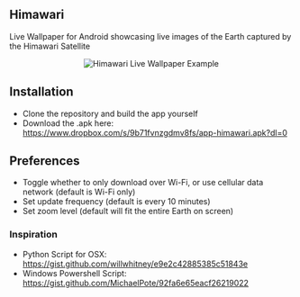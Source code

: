 ## Himawari
Live Wallpaper for Android showcasing live images of the Earth captured by the Himawari Satellite

<p align="center">
  <img src="https://cloud.githubusercontent.com/assets/11733067/12925870/827b253e-cf2e-11e5-8ac1-2a8abc0a9f9c.png" alt="Himawari Live Wallpaper Example"/>
</p>

## Installation
* Clone the repository and build the app yourself
* Download the .apk here: https://www.dropbox.com/s/9b71fvnzgdmv8fs/app-himawari.apk?dl=0 

## Preferences
* Toggle whether to only download over Wi-Fi, or use cellular data network (default is Wi-Fi only)
* Set update frequency (default is every 10 minutes)
* Set zoom level (default will fit the entire Earth on screen)

### Inspiration
* Python Script for OSX: https://gist.github.com/willwhitney/e9e2c42885385c51843e
* Windows Powershell Script: https://gist.github.com/MichaelPote/92fa6e65eacf26219022
